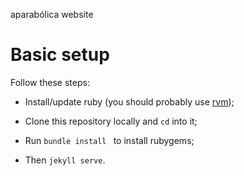 aparabólica website


# Basic setup

Follow these steps:

* Install/update ruby (you should probably use [rvm](https://rvm.io/));

* Clone this repository locally and `cd` into it;

* Run `bundle install ` to install rubygems;

* Then `jekyll serve`.
